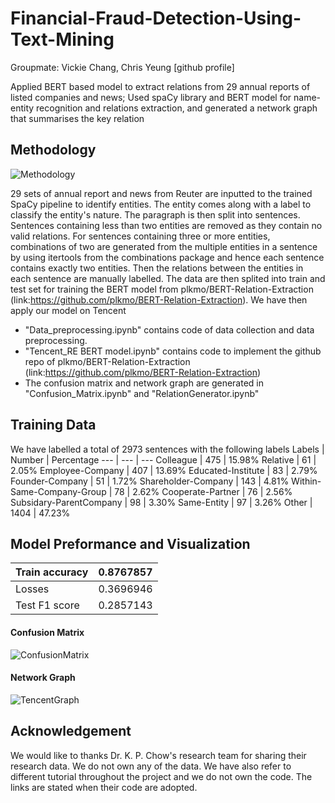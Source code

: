 # Financial-Fraud-Detection-Using-Text-Mining
Groupmate: Vickie Chang, Chris Yeung [github profile]

Applied BERT based model to extract relations from 29 annual reports of listed companies and news; Used spaCy library and BERT model for name-entity recognition and relations extraction, and generated a network graph that summarises the key relation

## Methodology
![Methodology](https://user-images.githubusercontent.com/61792992/150742131-61a8e895-6b38-43e3-8c62-7b68558f840e.PNG)

29 sets of annual report and news from Reuter are inputted to the trained SpaCy pipeline to identify entities. The entity comes along with a label to classify the entity's nature. The paragraph is then split into sentences. Sentences containing less than two entities are removed as they contain no valid relations. For sentences containing three or more entities, combinations of two are generated from the multiple entities in a sentence by using itertools from the combinations package and hence each sentence contains exactly two entities. Then the relations between the entities in each sentence are manually labelled. The data are then splited into train and test set for training the BERT model from plkmo/BERT-Relation-Extraction (link:https://github.com/plkmo/BERT-Relation-Extraction). We have then apply our model on Tencent

- "Data_preprocessing.ipynb" contains code of data collection and data preprocessing.
- "Tencent_RE BERT model.ipynb" contains code to implement the github repo of plkmo/BERT-Relation-Extraction (link:https://github.com/plkmo/BERT-Relation-Extraction)
- The confusion matrix and network graph are generated in "Confusion_Matrix.ipynb" and "RelationGenerator.ipynb"

## Training Data
We have labelled a total of 2973 sentences with the following labels
Labels | Number | Percentage
--- | --- | ---
Colleague | 475 | 15.98%
Relative | 61 | 2.05%
Employee-Company | 407 | 13.69%
Educated-Institute | 83 | 2.79%
Founder-Company | 51 | 1.72%
Shareholder-Company | 143 | 4.81%
Within-Same-Company-Group | 78 | 2.62%
Cooperate-Partner | 76 | 2.56%
Subsidary-ParentCompany | 98 | 3.30%
Same-Entity | 97 | 3.26%
Other | 1404 | 47.23%

## Model Preformance and Visualization
Train accuracy | 0.8767857
--- | --- 
Losses | 0.3696946
Test F1 score | 0.2857143


#### Confusion Matrix
![ConfusionMatrix](https://user-images.githubusercontent.com/61792992/150760319-f3e61d43-152b-4951-abcd-9be6b4b7c260.PNG)


#### Network Graph
![TencentGraph](https://user-images.githubusercontent.com/61792992/150748585-06d4109c-56a1-42ea-a75d-03a25bda3604.png)


## Acknowledgement
We would like to thanks Dr. K. P. Chow's research team for sharing their research data. We do not own any of the data. We have also refer to different tutorial throughout the project and we do not own the code. The links are stated when their code are adopted.
